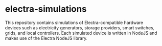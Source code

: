 # electra-simulations
This repository contains simulations of Electra-compatible hardware devices such as electricity generators, storage providers, smart switches, grids, and local controllers. 
Each simulated device is written in NodeJS and makes use of the Electra NodeJS library. 
